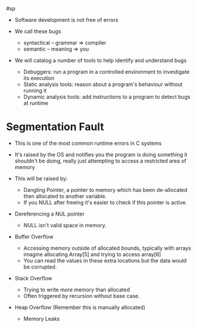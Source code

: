 #sp

- Software development is not free of errors 
- We call these bugs 
	- syntactical – grammar => compiler 
	- semantic – meaning => you 
	
- We will catalog a number of tools to help identify and understand bugs 
	- Debuggers: run a program in a controlled environment to investigate its execution 
	- Static analysis tools: reason about a program's behaviour without running it
	- Dynamic analysis tools: add instructions to a program to detect bugs at runtime
# Segmentation Fault

- This is one of the most common runtime errors in C systems

- It's raised by the OS and notifies you the program is doing something it shouldn't be doing, really just attempting to access a restricted area of memory

- This will be raised by:
	- Dangling Pointer, a pointer to memory which has been de-allocated then allocated to another variable.
	- If you NULL after freeing it's easier to check if this pointer is active.
	
- Dereferencing a NUL pointer
	- NULL isn't valid space in memory.

- Buffer Overflow
	- Accessing memory outside of allocated bounds, typically with arrays imagine allocating Array[5] and trying to access array[6]
	- You can read the values in these extra locations but the data would be corrupted.
	
- Stack Overflow
	- Trying to write more memory than allocated
	- Often triggered by recursion without base case.

- Heap Overflow (Remember this is manually allocated)
	- Memory Leaks
